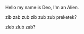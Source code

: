 Hello my name is Deo,
I'm an Alien.

zib zab zub zib zub zub preketek?
















zleb zlub zab?
